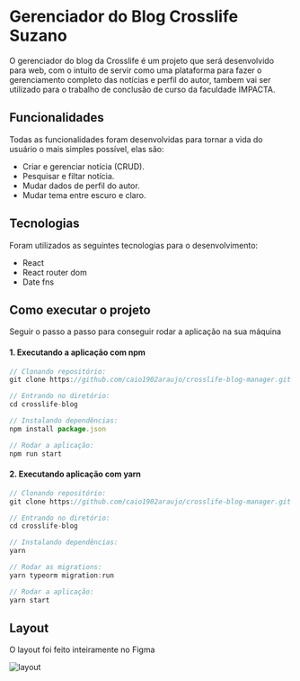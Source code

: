 # Gerenciador do Blog Crosslife Suzano
O gerenciador do blog da Crosslife é um projeto que será desenvolvido para web, com o intuito de servir como uma plataforma para fazer o gerenciamento completo das notícias e perfil do autor, tambem vai ser utilizado para o trabalho de conclusão de curso da faculdade IMPACTA.

## Funcionalidades
Todas as funcionalidades foram desenvolvidas para tornar a vida do usuário o mais simples possível, elas são:
* Criar e gerenciar notícia (CRUD).
* Pesquisar e filtar notícia.
* Mudar dados de perfil do autor.
* Mudar tema entre escuro e claro.

## Tecnologias
Foram utilizados as seguintes tecnologias para o desenvolvimento:
* React
* React router dom
* Date fns

## Como executar o projeto
Seguir o passo a passo para conseguir rodar a aplicação na sua máquina

#### 1. Executando a aplicação com npm
```javascript
// Clonando repositório:
git clone https://github.com/caio1902araujo/crosslife-blog-manager.git

// Entrando no diretório:
cd crosslife-blog

// Instalando dependências:
npm install package.json

// Rodar a aplicação:
npm run start
```

#### 2. Executando aplicação com yarn
```javascript
// Clonando repositório:
git clone https://github.com/caio1902araujo/crosslife-blog-manager.git

// Entrando no diretório:
cd crosslife-blog

// Instalando dependências:
yarn

// Rodar as migrations:
yarn typeorm migration:run

// Rodar a aplicação:
yarn start
```

## Layout
O layout foi feito inteiramente no Figma

![layout](/images/layout.jpg)
